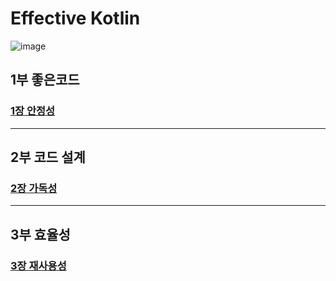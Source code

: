 
# Effective Kotlin
![image](https://user-images.githubusercontent.com/40031858/178740336-4a22e1f1-d103-4fd5-8cc0-346ee60c5671.png)

## 1부 좋은코드
### [1장 안정성](./chap01.좋은코드/README.md)



---
## 2부 코드 설계
### [2장 가독성](./chap02.가독성/README.md)

---
## 3부 효율성
### [3장 재사용성](./chap03.재사용성/README.md)